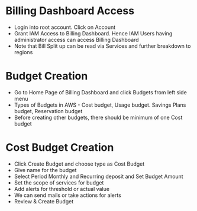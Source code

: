 # Billing Dashboard Access
- Login into root account. Click on Account
- Grant IAM Access to Billing Dashboard. Hence IAM Users having administrator access can access Billing Dashboard
- Note that Bill Split up can be read via Services and further breakdown to regions
# Budget Creation
- Go to Home Page of Billing Dashboard and click Budgets from left side menu
- Types of Budgets in AWS - Cost budget, Usage budget. Savings Plans budget, Reservation budget
- Before creating other budgets, there should be minimum of one Cost budget
# Cost Budget Creation
- Click Create Budget and choose type as Cost Budget
- Give name for the budget
- Select Period Monthly and Recurring deposit and Set Budget Amount
- Set the scope of services for budget
- Add alerts for threshold or actual value
- We can send mails or take actions for alerts
- Review & Create Budget
